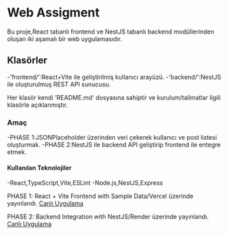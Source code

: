 # Web Assigment
Bu proje,React tabanlı frontend ve NestJS tabanlı backend modüllerinden oluşan iki aşamalı bir web uygulamasıdır.

## Klasörler
-'frontend/':React+Vite ile geliştirilmiş kullanıcı arayüzü.
-'backend/':NestJS ile oluşturulmuş REST API sunucusu.

Her klasör kendi 'README.md' dosyasına sahiptir ve kurulum/talimatlar ilgili klasörle açıklanmıştır.

### Amaç 
-PHASE 1:JSONPlaceholder üzerinden veri çekerek kullanıcı ve post listesi oluşturmak.
-PHASE 2:NestJS ile backend API geliştirip frontend ile entegre etmek.

#### Kullanılan Teknolojiler
-React,TypeScript,Vite,ESLint
-Node.js,NestJS,Express

PHASE 1: React + Vite Frontend with Sample Data/Vercel üzerinde yayınlandı.
[Canlı Uygulama](https://web-assignment-ochre.vercel.app/)

PHASE 2: Backend Integration with NestJS/Render üzerinde yayınlandı.
[Canlı Uygulama](https://web-assignment-jzhn.onrender.com/)




